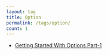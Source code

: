 ```yaml
---
layout: tag
title: Option
permalink: /tags/option/
count: 1
---
```


- [Getting Started With Options Part-1](johndoe.com/dev-portfolio-blog/finance/option/2019/01/14/Test-Blog.html)
